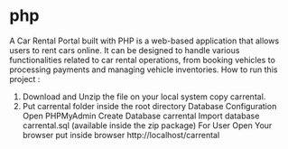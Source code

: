# php
A Car Rental Portal built with PHP is a web-based application that allows users to rent cars online. It can be designed to handle various functionalities related to car rental operations, from booking vehicles to processing payments and managing vehicle inventories.
How to run this project :
1. Download and Unzip the file on your local system copy carrental.
2. Put carrental folder inside the root directory
Database Configuration
Open PHPMyAdmin
Create Database carrental
Import database carrental.sql (available inside the zip package)
For User
Open Your browser put inside browser http://localhost/carrental
